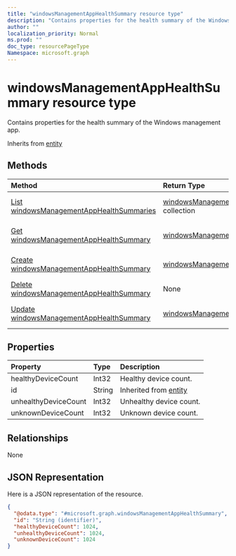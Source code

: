 ```yaml
---
title: "windowsManagementAppHealthSummary resource type"
description: "Contains properties for the health summary of the Windows management app."
author: ""
localization_priority: Normal
ms.prod: ""
doc_type: resourcePageType
Namespace: microsoft.graph
---
```



# windowsManagementAppHealthSummary resource type

Contains properties for the health summary of the Windows management app.


Inherits from [entity](../resources/entity.md)

## Methods
|Method|Return Type|Description|
|:---|:---|:---|
|[List windowsManagementAppHealthSummaries](../api/intune-devices-windowsmanagementapphealthsummary-list.md)|[windowsManagementAppHealthSummary](../resources/intune-devices-windowsManagementAppHealthSummary.md) collection|List properties and relationships of the [windowsManagementAppHealthSummary](../resources/windowsmanagementapphealthsummary.md) objects.|
|[Get windowsManagementAppHealthSummary](../api/intune-devices-windowsmanagementapphealthsummary-get.md)|[windowsManagementAppHealthSummary](../resources/intune-devices-windowsManagementAppHealthSummary.md)|Read properties and relationships of the [windowsManagementAppHealthSummary](../resources/windowsmanagementapphealthsummary.md) object.|
|[Create windowsManagementAppHealthSummary](../api/intune-devices-windowsmanagementapphealthsummary-create.md)|[windowsManagementAppHealthSummary](../resources/intune-devices-windowsManagementAppHealthSummary.md)|Create a new [windowsManagementAppHealthSummary](../resources/windowsmanagementapphealthsummary.md) object.|
|[Delete windowsManagementAppHealthSummary](../api/intune-devices-windowsmanagementapphealthsummary-delete.md)|None|Deletes a [windowsManagementAppHealthSummary](../resources/windowsmanagementapphealthsummary.md).|
|[Update windowsManagementAppHealthSummary](../api/intune-devices-windowsmanagementapphealthsummary-update.md)|[windowsManagementAppHealthSummary](../resources/intune-devices-windowsManagementAppHealthSummary.md)|Update the properties of a [windowsManagementAppHealthSummary](../resources/windowsmanagementapphealthsummary.md) object.|

## Properties
|Property|Type|Description|
|:---|:---|:---|
|healthyDeviceCount|Int32|Healthy device count.|
|id|String| Inherited from [entity](../resources/entity.md)|
|unhealthyDeviceCount|Int32|Unhealthy device count.|
|unknownDeviceCount|Int32|Unknown device count.|

## Relationships
None

## JSON Representation
Here is a JSON representation of the resource.
<!-- {
  "blockType": "resource",
  "keyProperty": "id",
  "@odata.type": "microsoft.graph.windowsManagementAppHealthSummary",
  "baseType": "microsoft.graph.entity",
  "openType": false
}
-->
``` json
{
  "@odata.type": "#microsoft.graph.windowsManagementAppHealthSummary",
  "id": "String (identifier)",
  "healthyDeviceCount": 1024,
  "unhealthyDeviceCount": 1024,
  "unknownDeviceCount": 1024
}
```

